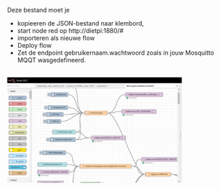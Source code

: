 Deze bestand moet je <br>
 - kopieeren de JSON-bestand naar klembord,  <br>
 - start node red op http://dietpi:1880/#<br>
 - importeren als nieuwe flow <br>
 - Deploy flow <br>
 - Zet de endpoint gebruikernaam.wachtwoord zoals in jouw Mosquitto MQQT wasgedefineerd.
  <br>
  
<img src="https://github.com/pappavis/Easylab4kids_lessen/blob/master/lesmateriaal/082_ESP8266_kattenvoerder/node-red-flows/nodered_flow.jpg?raw=true" width="80%" height="80%">
